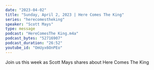 ```yaml
---
date: "2023-04-02"
title: "Sunday, April 2, 2023 | Here Comes The King"
series: "herecomestheking"
speaker: "Scott Mays"
type: message
podcast: "HereComesThe King.m4a"
podcast_bytes: "52716907"
podcast_duration: "26:52"
youtube_id: "OmUyx6OnPEo"
---
```

Join us this week as Scott Mays shares about Here Comes The King
